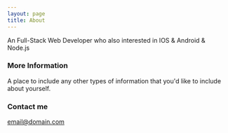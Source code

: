 ```yaml
---
layout: page
title: About
---
```


An Full-Stack Web Developer who also interested in IOS & Android & Node.js

### More Information

A place to include any other types of information that you'd like to include about yourself. 

### Contact me

[email@domain.com](mailto:duanhong@live.com)
